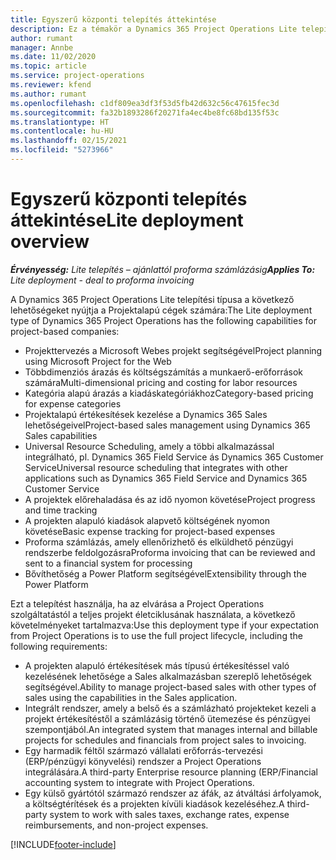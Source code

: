 ```yaml
---
title: Egyszerű központi telepítés áttekintése
description: Ez a témakör a Dynamics 365 Project Operations Lite telepítésével kapcsolatban tartalmaz tájékoztatást.
author: rumant
manager: Annbe
ms.date: 11/02/2020
ms.topic: article
ms.service: project-operations
ms.reviewer: kfend
ms.author: rumant
ms.openlocfilehash: c1df809ea3df3f53d5fb42d632c56c47615fec3d
ms.sourcegitcommit: fa32b1893286f20271fa4ec4be8fc68bd135f53c
ms.translationtype: HT
ms.contentlocale: hu-HU
ms.lasthandoff: 02/15/2021
ms.locfileid: "5273966"
---
```

# <a name="lite-deployment-overview"></a><span data-ttu-id="dafff-103">Egyszerű központi telepítés áttekintése</span><span class="sxs-lookup"><span data-stu-id="dafff-103">Lite deployment overview</span></span>

<span data-ttu-id="dafff-104">_**Érvényesség:** Lite telepítés – ajánlattól proforma számlázásig_</span><span class="sxs-lookup"><span data-stu-id="dafff-104">_**Applies To:** Lite deployment - deal to proforma invoicing_</span></span>

<span data-ttu-id="dafff-105">A Dynamics 365 Project Operations Lite telepítési típusa a következő lehetőségeket nyújtja a Projektalapú cégek számára:</span><span class="sxs-lookup"><span data-stu-id="dafff-105">The Lite deployment type of Dynamics 365 Project Operations has the following capabilities for project-based companies:</span></span>

- <span data-ttu-id="dafff-106">Projekttervezés a Microsoft Webes projekt segítségével</span><span class="sxs-lookup"><span data-stu-id="dafff-106">Project planning using Microsoft Project for the Web</span></span>
- <span data-ttu-id="dafff-107">Többdimenziós árazás és költségszámítás a munkaerő-erőforrások számára</span><span class="sxs-lookup"><span data-stu-id="dafff-107">Multi-dimensional pricing and costing for labor resources</span></span>
- <span data-ttu-id="dafff-108">Kategória alapú árazás a kiadáskategóriákhoz</span><span class="sxs-lookup"><span data-stu-id="dafff-108">Category-based pricing for expense categories</span></span>
- <span data-ttu-id="dafff-109">Projektalapú értékesítések kezelése a Dynamics 365 Sales lehetőségeivel</span><span class="sxs-lookup"><span data-stu-id="dafff-109">Project-based sales management using Dynamics 365 Sales capabilities</span></span>
- <span data-ttu-id="dafff-110">Universal Resource Scheduling, amely a többi alkalmazással integrálható, pl. Dynamics 365 Field Service ás Dynamics 365 Customer Service</span><span class="sxs-lookup"><span data-stu-id="dafff-110">Universal resource scheduling that integrates with other applications such as Dynamics 365 Field Service and Dynamics 365 Customer Service</span></span>
- <span data-ttu-id="dafff-111">A projektek előrehaladása és az idő nyomon követése</span><span class="sxs-lookup"><span data-stu-id="dafff-111">Project progress and time tracking</span></span>
- <span data-ttu-id="dafff-112">A projekten alapuló kiadások alapvető költségének nyomon követése</span><span class="sxs-lookup"><span data-stu-id="dafff-112">Basic expense tracking for project-based expenses</span></span>
- <span data-ttu-id="dafff-113">Proforma számlázás, amely ellenőrizhető és elküldhető pénzügyi rendszerbe feldolgozásra</span><span class="sxs-lookup"><span data-stu-id="dafff-113">Proforma invoicing that can be reviewed and sent to a financial system for processing</span></span>
- <span data-ttu-id="dafff-114">Bővíthetőség a Power Platform segítségével</span><span class="sxs-lookup"><span data-stu-id="dafff-114">Extensibility through the Power Platform</span></span>

<span data-ttu-id="dafff-115">Ezt a telepítést használja, ha az elvárása a Project Operations szolgáltatástól a teljes projekt életciklusának használata, a következő követelményeket tartalmazva:</span><span class="sxs-lookup"><span data-stu-id="dafff-115">Use this deployment type if your expectation from Project Operations is to use the full project lifecycle, including the following requirements:</span></span>

- <span data-ttu-id="dafff-116">A projekten alapuló értékesítések más típusú értékesítéssel való kezelésének lehetősége a Sales alkalmazásban szereplő lehetőségek segítségével.</span><span class="sxs-lookup"><span data-stu-id="dafff-116">Ability to manage project-based sales with other types of sales using the capabilities in the Sales application.</span></span>
- <span data-ttu-id="dafff-117">Integrált rendszer, amely a belső és a számlázható projekteket kezeli a projekt értékesítéstől a számlázásig történő ütemezése és pénzügyei szempontjából.</span><span class="sxs-lookup"><span data-stu-id="dafff-117">An integrated system that manages internal and billable projects for schedules and financials from project sales to invoicing.</span></span>
- <span data-ttu-id="dafff-118">Egy harmadik féltől származó vállalati erőforrás-tervezési (ERP/pénzügyi könyvelési) rendszer a Project Operations integrálására.</span><span class="sxs-lookup"><span data-stu-id="dafff-118">A third-party Enterprise resource planning (ERP/Financial accounting system to integrate with Project Operations.</span></span>
- <span data-ttu-id="dafff-119">Egy külső gyártótól származó rendszer az áfák, az átváltási árfolyamok, a költségtérítések és a projekten kívüli kiadások kezeléséhez.</span><span class="sxs-lookup"><span data-stu-id="dafff-119">A third-party system to work with sales taxes, exchange rates, expense reimbursements, and non-project expenses.</span></span>


[!INCLUDE[footer-include](../includes/footer-banner.md)]